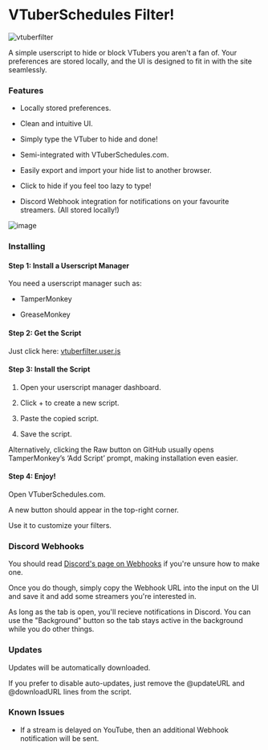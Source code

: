 # VTuberSchedules Filter!
![vtuberfilter](https://github.com/user-attachments/assets/b5ee7344-8486-4879-8d3e-ac82d33cc36d)

A simple userscript to hide or block VTubers you aren't a fan of. Your preferences are stored locally, and the UI is designed to fit in with the site seamlessly.

### Features

- Locally stored preferences.

- Clean and intuitive UI.

- Simply type the VTuber to hide and done!

- Semi-integrated with VTuberSchedules.com.

- Easily export and import your hide list to another browser.

- Click to hide if you feel too lazy to type!

- Discord Webhook integration for notifications on your favourite streamers. (All stored locally!)

![image](https://github.com/user-attachments/assets/0684215b-4776-4961-91f4-389d24cb1c20)

### Installing

#### Step 1: Install a Userscript Manager

You need a userscript manager such as:

- TamperMonkey

- GreaseMonkey

#### Step 2: Get the Script

Just click here:
[vtuberfilter.user.js](https://github.com/oh-ari/vtuberfilter/blob/main/vtuberfilter.user.js)

#### Step 3: Install the Script

1. Open your userscript manager dashboard.

2. Click + to create a new script.

3. Paste the copied script.

4. Save the script.

Alternatively, clicking the Raw button on GitHub usually opens TamperMonkey’s ‘Add Script’ prompt, making installation even easier.

#### Step 4: Enjoy!

Open VTuberSchedules.com.

A new button should appear in the top-right corner.

Use it to customize your filters.

### Discord Webhooks

You should read [Discord's page on Webhooks](https://support.discord.com/hc/en-us/articles/228383668-Intro-to-Webhooks) if you're unsure how to make one.

Once you do though, simply copy the Webhook URL into the input on the UI and save it and add some streamers you're interested in.

As long as the tab is open, you'll recieve notifications in Discord. You can use the "Background" button so the tab stays active in the background while you do other things.

### Updates

Updates will be automatically downloaded.

If you prefer to disable auto-updates, just remove the @updateURL and @downloadURL lines from the script.

### Known Issues

- If a stream is delayed on YouTube, then an additional Webhook notification will be sent.
